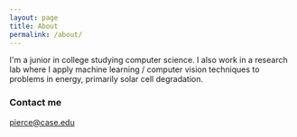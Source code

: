 ```yaml
---
layout: page
title: About
permalink: /about/
---
```


I'm a junior in college studying computer science. I also work in a research lab where I apply machine learning / computer vision techniques to problems in energy, primarily solar cell degradation.


### Contact me

[pierce@case.edu](mailto:pierce@case.edu)
